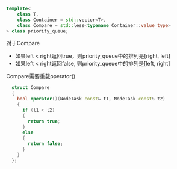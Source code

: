 ```cpp
template<
    class T,
    class Container = std::vector<T>,
    class Compare = std::less<typename Container::value_type>
> class priority_queue;
```
对于Compare  
- 如果left < right返回true，则priority_queue中的排列是[right, left]
- 如果left < right返回false, 则priority_queue中的排列是[left, right]    

Compare需要重载operator()

```cpp
  struct Compare
  {
    bool operator()(NodeTask const& t1, NodeTask const& t2) 
    {
      if (t1 < t2) 
      {
        return true;
      } 
      else 
      {
        return false;
      }
    }
  };
```